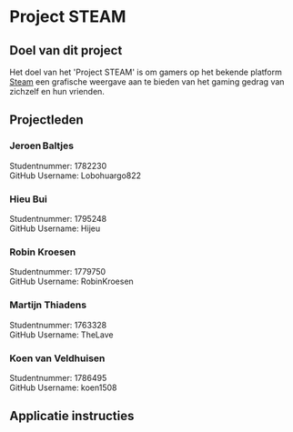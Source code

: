# Project STEAM

## Doel van dit project
Het doel van het 'Project STEAM' is om gamers op het bekende platform [Steam]('https://store.steampowered.com/') een grafische weergave aan te bieden van het gaming gedrag van zichzelf en hun vrienden.

## Projectleden
### Jeroen Baltjes
Studentnummer: 1782230  
GitHub Username: Lobohuargo822
### Hieu Bui
Studentnummer: 1795248  
GitHub Username: Hijeu
### Robin Kroesen
Studentnummer: 1779750  
GitHub Username: RobinKroesen
### Martijn Thiadens
Studentnummer: 1763328  
GitHub Username: TheLave
### Koen van Veldhuisen
Studentnummer: 1786495  
GitHub Username: koen1508

## Applicatie instructies

